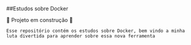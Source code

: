 ##Estudos sobre Docker

:construction: Projeto em construção :construction:

```Esse repositório contém os estudos sobre Docker, bem vindo a minha luta divertida para aprender sobre essa nova ferramenta```
